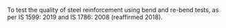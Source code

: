 To test the quality of steel reinforcement using bend and re-bend tests, as per IS 1599: 2019 and IS 1786: 2008 (reaffirmed 2018).
